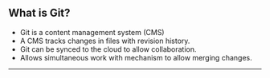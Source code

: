 ## What is Git?
* Git is a content management system (CMS)<!-- .element: class="fragment" -->
* A CMS tracks changes in files with revision history.<!-- .element: class="fragment" -->
* Git can be synced to the cloud to allow collaboration. <!-- .element: class="fragment" -->
* Allows simultaneous work with mechanism to allow merging changes. <!-- .element: class="fragment" -->
---


